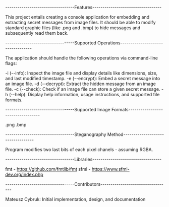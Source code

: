 ----------------------------------Features----------------------------------

This project entails creating a console application for embedding and extracting 
secret messages from image files. It should be able to modify standard 
graphic files (like .png and .bmp) to hide messages and subsequently read them back.


----------------------------------Supported Operations----------------------------------

The application should handle the following operations via command-line flags:

-i (--info): Inspect the image file and display details like dimensions, size, and last modified timestamp.
-e (--encrypt): Embed a secret message into an image file.
-d (--decrypt): Extract the hidden message from an image file.
-c (--check): Check if an image file can store a given secret message.
-h (--help): Display help information, usage instructions, and supported file formats.


----------------------------------Supported Image Formats----------------------------------

.png
.bmp

----------------------------------Steganography Method----------------------------------

Program modifies two last bits of each pixel chanels - assuming RGBA.

----------------------------------Libraries----------------------------------

fmt - https://github.com/fmtlib/fmt
sfml - https://www.sfml-dev.org/index.php

----------------------------------Contributors----------------------------------

Mateusz Cybruk: Initial implementation, design, and documentation
